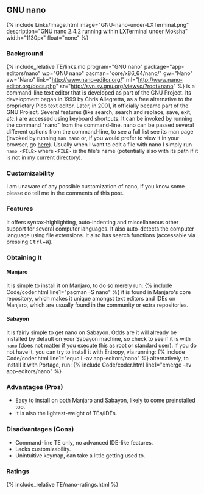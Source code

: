 ## GNU nano
{% include Links/image.html image="GNU-nano-under-LXTerminal.png" description="GNU nano 2.4.2 running within LXTerminal under Moksha" width="1130px" float="none" %}

### Background
{% include_relative TE/links.md program="GNU nano" package="app-editors/nano" wp="GNU nano" pacman="core/x86_64/nano/" gw="Nano" aw="Nano" link="http://www.nano-editor.org/" ml="http://www.nano-editor.org/docs.php" sr="http://svn.sv.gnu.org/viewvc/?root=nano" %} is a command-line text editor that is developed as part of the GNU Project. Its development began in 1999 by Chris Allegretta, as a free alternative to the proprietary Pico text editor. Later, in 2001, it officially became part of the GNU Project. Several features (like search, search and replace, save, exit, *etc.*) are accessed using keyboard shortcuts. It can be invoked by running the command "nano" from the command-line. nano can be passed several different options from the command-line, to see a full list see its man page (invoked by running `man nano` or, if you would prefer to view it in your browser, go [here](/man/nano.1.html)). Usually when I want to edit a file with nano I simply run `nano <FILE>` where `<FILE>` is the file's name (potentially also with its path if it is not in my current directory).

### Customizability
I am unaware of any possible customization of nano, if you know some please do tell me in the comments of this post.

### Features
It offers syntax-highlighting, auto-indenting and miscellaneous other support for several computer languages. It also auto-detects the computer language using file extensions. It also has search functions (accessable via pressing <kbd>Ctrl</kbd>+<kbd>W</kbd>).

### Obtaining It
#### Manjaro
It is simple to install it on Manjaro, to do so merely run:
{% include Code/coder.html line1="pacman -S nano" %}
it is found in Manjaro's core repository, which makes it unique amongst text editors and IDEs on Manjaro, which are usually found in the community or extra repositories.

#### Sabayon
It is fairly simple to get nano on Sabayon. Odds are it will already be installed by default on your Sabayon machine, so check to see if it is with `nano` (does not matter if you execute this as root or standard user). If you do not have it, you can try to install it with Entropy, via running:
{% include Code/coder.html line1="equo i -av app-editors/nano" %}
alternatively, to install it with Portage, run:
{% include Code/coder.html line1="emerge -av app-editors/nano" %}

### Advantages (Pros)
* Easy to install on both Manjaro and Sabayon, likely to come preinstalled too.
* It is also the lightest-weight of TEs/IDEs.

### Disadvantages (Cons)
* Command-line TE only, no advanced IDE-like features.
* Lacks customizability.
* Unintuitive keymap, can take a little getting used to.

### Ratings
{% include_relative TE/nano-ratings.html %}
